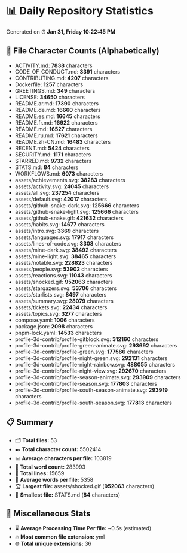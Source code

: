 # 📊 Daily Repository Statistics
Generated on ⏰ **Jan 31, Friday 10:22:45 PM**

## 📂 File Character Counts (Alphabetically)
- ACTIVITY.md: **7838** characters
- CODE_OF_CONDUCT.md: **3391** characters
- CONTRIBUTING.md: **4207** characters
- Dockerfile: **1257** characters
- GREETINGS.md: **349** characters
- LICENSE: **34650** characters
- README.ar.md: **17390** characters
- README.de.md: **16660** characters
- README.es.md: **16645** characters
- README.fr.md: **16922** characters
- README.md: **16527** characters
- README.ru.md: **17621** characters
- README.zh-CN.md: **16483** characters
- RECENT.md: **5424** characters
- SECURITY.md: **1171** characters
- STARRED.md: **9732** characters
- STATS.md: **84** characters
- WORKFLOWS.md: **6073** characters
- assets/achievements.svg: **38283** characters
- assets/activity.svg: **24045** characters
- assets/all.svg: **237254** characters
- assets/default.svg: **42017** characters
- assets/github-snake-dark.svg: **125666** characters
- assets/github-snake-light.svg: **125666** characters
- assets/github-snake.gif: **421632** characters
- assets/habits.svg: **14677** characters
- assets/intro.svg: **3369** characters
- assets/languages.svg: **17917** characters
- assets/lines-of-code.svg: **3308** characters
- assets/mine-dark.svg: **38492** characters
- assets/mine-light.svg: **38465** characters
- assets/notable.svg: **228823** characters
- assets/people.svg: **53902** characters
- assets/reactions.svg: **11043** characters
- assets/shocked.gif: **952063** characters
- assets/stargazers.svg: **53706** characters
- assets/starlists.svg: **8497** characters
- assets/summary.svg: **28079** characters
- assets/tickets.svg: **22434** characters
- assets/topics.svg: **3277** characters
- compose.yaml: **1006** characters
- package.json: **2098** characters
- pnpm-lock.yaml: **14533** characters
- profile-3d-contrib/profile-gitblock.svg: **312160** characters
- profile-3d-contrib/profile-green-animate.svg: **293692** characters
- profile-3d-contrib/profile-green.svg: **177586** characters
- profile-3d-contrib/profile-night-green.svg: **292131** characters
- profile-3d-contrib/profile-night-rainbow.svg: **488055** characters
- profile-3d-contrib/profile-night-view.svg: **292670** characters
- profile-3d-contrib/profile-season-animate.svg: **293909** characters
- profile-3d-contrib/profile-season.svg: **177803** characters
- profile-3d-contrib/profile-south-season-animate.svg: **293919** characters
- profile-3d-contrib/profile-south-season.svg: **177813** characters

## 📋 Summary
- 🗂️ **Total files:** 53
- ✒️ **Total character count:** 5502414
- 📊 **Average characters per file:** 103819
- 📝 **Total word count:** 283993
- 🧾 **Total lines:** 15659
- 📐 **Average words per file:** 5358
- 🏆 **Largest file:** assets/shocked.gif (**952063** characters)
- 🥉 **Smallest file:** STATS.md (**84** characters)

## 🌟 Miscellaneous Stats
- ⌛ **Average Processing Time Per file:** ~0.5s (estimated)
- 🔥 **Most common file extension:** yml
- 🌐 **Total unique extensions:** 36
